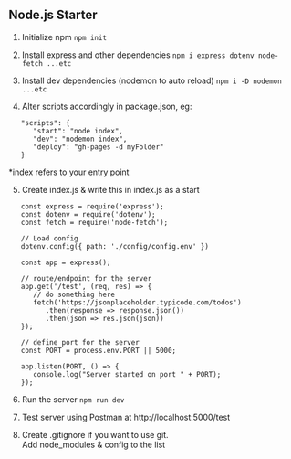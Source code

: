 ## Node.js Starter 

1. Initialize npm
```npm init```

2. Install express and other dependencies 
```npm i express dotenv node-fetch ...etc```

3. Install dev dependencies (nodemon to auto reload)
```npm i -D nodemon ...etc```

4. Alter scripts accordingly in package.json, eg:
```
   "scripts": {
      "start": "node index",
      "dev": "nodemon index",
      "deploy": "gh-pages -d myFolder"
   }  
```
*index refers to your entry point

5. Create index.js & write this in index.js as a start
```
   const express = require('express');
   const dotenv = require('dotenv');
   const fetch = require('node-fetch');

   // Load config
   dotenv.config({ path: './config/config.env' })

   const app = express();

   // route/endpoint for the server
   app.get('/test', (req, res) => {
      // do something here
      fetch('https://jsonplaceholder.typicode.com/todos')
         .then(response => response.json())
         .then(json => res.json(json))
   });

   // define port for the server
   const PORT = process.env.PORT || 5000;

   app.listen(PORT, () => {
      console.log("Server started on port " + PORT);
   });
```

6. Run the server
```npm run dev```

7. Test server using Postman at http://localhost:5000/test

8. Create .gitignore if you want to use git. <br>
Add node_modules & config to the list